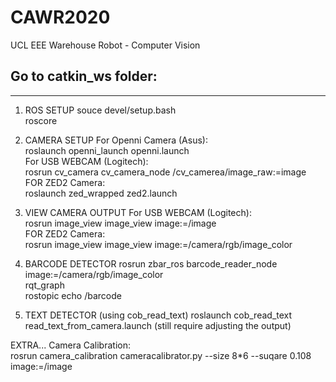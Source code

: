# CAWR2020
UCL EEE Warehouse Robot - Computer Vision

## Go to catkin_ws folder:
----
1. ROS SETUP
souce devel/setup.bash<br>
roscore<br>

2. CAMERA SETUP
For Openni Camera (Asus):<br>
roslaunch openni_launch openni.launch<br>
For USB WEBCAM (Logitech):<br>
rosrun cv_camera cv_camera_node /cv_camerea/image_raw:=image <br>
FOR ZED2 Camera:<br>
roslaunch zed_wrapped zed2.launch

3. VIEW CAMERA OUTPUT
For USB WEBCAM (Logitech):<br>
rosrun image_view image_view image:=/image<br>
FOR ZED2 Camera:<br>
rosrun image_view image_view image:=/camera/rgb/image_color<br>

4. BARCODE DETECTOR
rosrun zbar_ros barcode_reader_node image:=/camera/rgb/image_color<br>
rqt_graph<br>
rostopic echo /barcode<br>

5. TEXT DETECTOR (using cob_read_text)
roslaunch cob_read_text read_text_from_camera.launch (still require adjusting the output)

EXTRA...
Camera Calibration:<br>
rosrun camera_calibration cameracalibrator.py --size 8*6 --suqare 0.108 image:=/image
<br>

